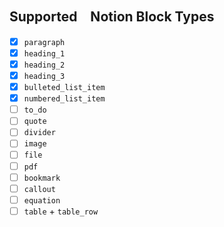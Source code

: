 ## Supported　Notion Block Types
- [x] `paragraph`
- [x] `heading_1`
- [x] `heading_2`
- [x] `heading_3`
- [x] `bulleted_list_item`
- [x] `numbered_list_item`
- [ ] `to_do`
- [ ] `quote`
- [ ] `divider`
- [ ] `image`
- [ ] `file`
- [ ] `pdf`
- [ ] `bookmark`
- [ ] `callout`
- [ ] `equation`
- [ ] `table` + `table_row`